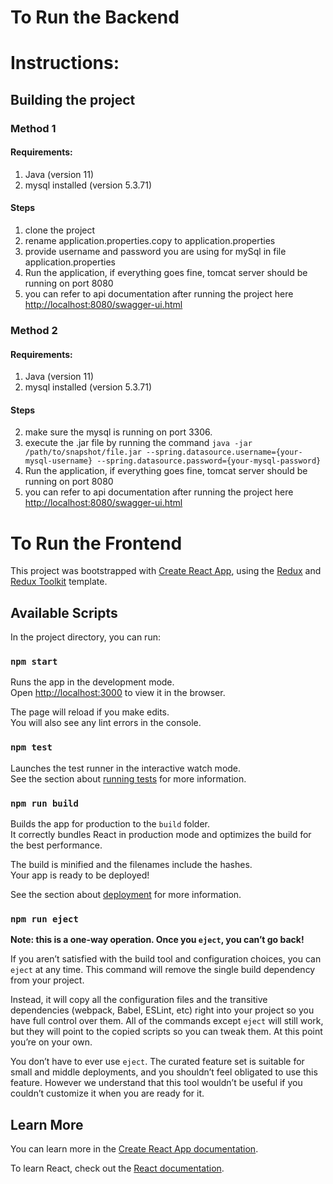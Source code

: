# To Run the Backend

# Instructions:


## Building the project

### Method 1
#### Requirements:
1. Java (version 11)
2. mysql installed (version 5.3.71)
#### Steps
1. clone the project
2. rename application.properties.copy to application.properties
3. provide username and password you are using for mySql in file application.properties
4. Run the application, if everything goes fine, tomcat server should be running on port 8080
5. you can refer to api documentation after running the project here [http://localhost:8080/swagger-ui.html](http://localhost:8080/swagger-ui.html)


### Method 2
#### Requirements:
1. Java (version 11)
2. mysql installed (version 5.3.71)
#### Steps
2. make sure the mysql is running on port 3306.
3. execute the .jar file by running the command `java -jar /path/to/snapshot/file.jar --spring.datasource.username={your-mysql-username} --spring.datasource.password={your-mysql-password}`
4. Run the application, if everything goes fine, tomcat server should be running on port 8080
5. you can refer to api documentation after running the project here [http://localhost:8080/swagger-ui.html](http://localhost:8080/swagger-ui.html)




# To Run the Frontend

This project was bootstrapped with [Create React App](https://github.com/facebook/create-react-app), using the [Redux](https://redux.js.org/) and [Redux Toolkit](https://redux-toolkit.js.org/) template.

## Available Scripts

In the project directory, you can run:

### `npm start`

Runs the app in the development mode.<br />
Open [http://localhost:3000](http://localhost:3000) to view it in the browser.

The page will reload if you make edits.<br />
You will also see any lint errors in the console.

### `npm test`

Launches the test runner in the interactive watch mode.<br />
See the section about [running tests](https://facebook.github.io/create-react-app/docs/running-tests) for more information.

### `npm run build`

Builds the app for production to the `build` folder.<br />
It correctly bundles React in production mode and optimizes the build for the best performance.

The build is minified and the filenames include the hashes.<br />
Your app is ready to be deployed!

See the section about [deployment](https://facebook.github.io/create-react-app/docs/deployment) for more information.

### `npm run eject`

**Note: this is a one-way operation. Once you `eject`, you can’t go back!**

If you aren’t satisfied with the build tool and configuration choices, you can `eject` at any time. This command will remove the single build dependency from your project.

Instead, it will copy all the configuration files and the transitive dependencies (webpack, Babel, ESLint, etc) right into your project so you have full control over them. All of the commands except `eject` will still work, but they will point to the copied scripts so you can tweak them. At this point you’re on your own.

You don’t have to ever use `eject`. The curated feature set is suitable for small and middle deployments, and you shouldn’t feel obligated to use this feature. However we understand that this tool wouldn’t be useful if you couldn’t customize it when you are ready for it.

## Learn More

You can learn more in the [Create React App documentation](https://facebook.github.io/create-react-app/docs/getting-started).

To learn React, check out the [React documentation](https://reactjs.org/).
